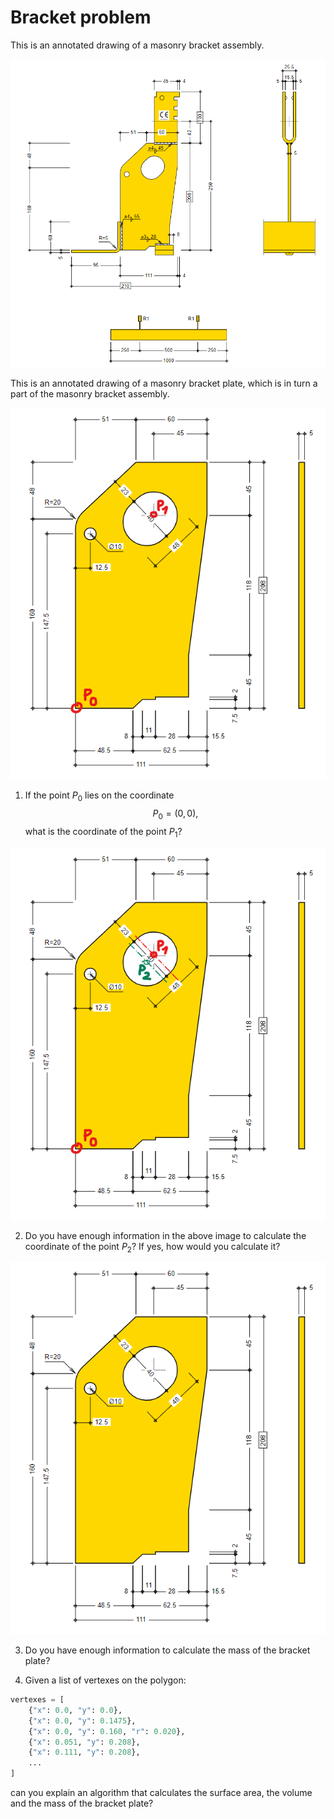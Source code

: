 # Bracket problem

This is an annotated drawing of a masonry bracket assembly.

![Bracket assembly](./imgs/bracket-1.png)

This is an annotated drawing of a masonry bracket plate, which is in turn a part of the masonry bracket assembly.

![Bracket plate](./imgs/bracket-2.png)

1. If the point $P_0$ lies on the coordinate $$P_0 = (0, 0),$$ what is the coordinate of the point $P_1$?

![Bracket plate](./imgs/bracket-3.png)

2. Do you have enough information in the above image to calculate the coordinate of the point $P_2$? If yes, how would you calculate it?

![Bracket plate](./imgs/bracket-4.png)

3. Do you have enough information to calculate the mass of the bracket plate?

4. Given a list of vertexes on the polygon:

```python
vertexes = [
    {"x": 0.0, "y": 0.0},
    {"x": 0.0, "y": 0.1475},
    {"x": 0.0, "y": 0.160, "r": 0.020},
    {"x": 0.051, "y": 0.208},
    {"x": 0.111, "y": 0.208},
    ...
]
```

can you explain an algorithm that calculates the surface area, the volume and the mass of the bracket plate?
